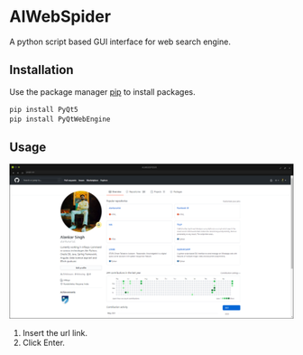 # AlWebSpider

A python script based GUI interface for web search engine.

## Installation

Use the package manager [pip](https://pip.pypa.io/en/stable/) to install packages.

```bash
pip install PyQt5
pip install PyQtWebEngine
```

## Usage

![](/Capture.PNG)

1. Insert the url link. 
2. Click Enter.